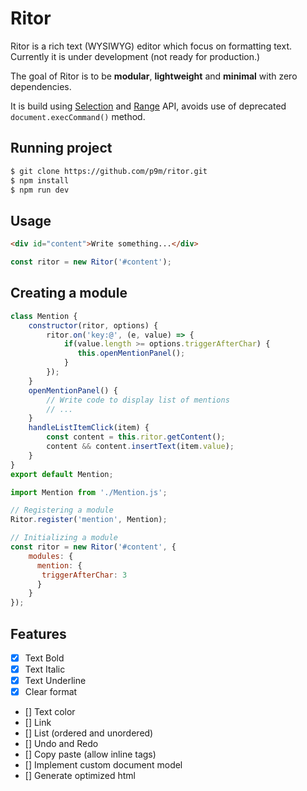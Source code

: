 # Ritor

Ritor is a rich text (WYSIWYG) editor which focus on formatting text. Currently it is under development (not ready for production.)

The goal of Ritor is to be **modular**, **lightweight** and **minimal** with zero dependencies.

It is build using [Selection](https://developer.mozilla.org/en-US/docs/Web/API/Selection) and [Range](https://developer.mozilla.org/en-US/docs/Web/API/Range) API, avoids use of deprecated ```document.execCommand()``` method.

## Running project

```bash
$ git clone https://github.com/p9m/ritor.git
$ npm install
$ npm run dev
```

## Usage
```html
<div id="content">Write something...</div>
```
```js
const ritor = new Ritor('#content');
```

## Creating a module

```js
class Mention {
    constructor(ritor, options) {
        ritor.on('key:@', (e, value) => {
            if(value.length >= options.triggerAfterChar) {
               this.openMentionPanel();
            }
        });
    }
    openMentionPanel() {
        // Write code to display list of mentions
        // ...
    }
    handleListItemClick(item) {
        const content = this.ritor.getContent();
        content && content.insertText(item.value);
    }
}
export default Mention;
```
```js
import Mention from './Mention.js';

// Registering a module
Ritor.register('mention', Mention);

// Initializing a module
const ritor = new Ritor('#content', {
    modules: {
      mention: {
       triggerAfterChar: 3
      }
    }
});
```

## Features

- [X] Text Bold
- [X] Text Italic
- [X] Text Underline
- [X] Clear format
- [] Text color
- [] Link
- [] List (ordered and unordered)
- [] Undo and Redo
- [] Copy paste (allow inline tags)
- [] Implement custom document model
- [] Generate optimized html